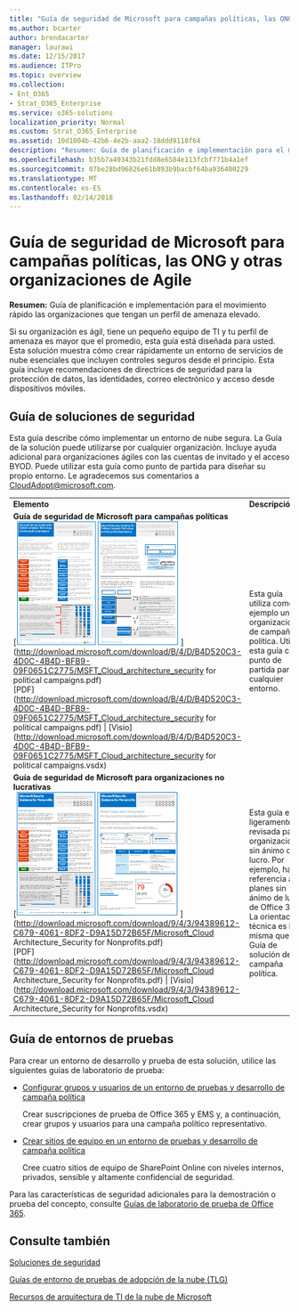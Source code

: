 ```yaml
---
title: "Guía de seguridad de Microsoft para campañas políticas, las ONG y otras organizaciones de Agile"
ms.author: bcarter
author: brendacarter
manager: laurawi
ms.date: 12/15/2017
ms.audience: ITPro
ms.topic: overview
ms.collection:
- Ent_O365
- Strat_O365_Enterprise
ms.service: o365-solutions
localization_priority: Normal
ms.custom: Strat_O365_Enterprise
ms.assetid: 10d1004b-42b6-4e2b-aaa2-18ddd9118f64
description: "Resumen: Guía de planificación e implementación para el movimiento rápido las organizaciones que tengan un perfil de amenaza elevado."
ms.openlocfilehash: b35b7a49343b21fdd8e6584e113fcbf771b4a1ef
ms.sourcegitcommit: 07be28bd96826e61b893b9bacbf64ba936400229
ms.translationtype: MT
ms.contentlocale: es-ES
ms.lasthandoff: 02/14/2018
---
```

# <a name="microsoft-security-guidance-for-political-campaigns-nonprofits-and-other-agile-organizations"></a>Guía de seguridad de Microsoft para campañas políticas, las ONG y otras organizaciones de Agile

 **Resumen:** Guía de planificación e implementación para el movimiento rápido las organizaciones que tengan un perfil de amenaza elevado.
  
Si su organización es ágil, tiene un pequeño equipo de TI y tu perfil de amenaza es mayor que el promedio, esta guía está diseñada para usted. Esta solución muestra cómo crear rápidamente un entorno de servicios de nube esenciales que incluyen controles seguros desde el principio. Esta guía incluye recomendaciones de directrices de seguridad para la protección de datos, las identidades, correo electrónico y acceso desde dispositivos móviles.
  
## <a name="security-solution-guidance"></a>Guía de soluciones de seguridad

Esta guía describe cómo implementar un entorno de nube segura. La Guía de la solución puede utilizarse por cualquier organización. Incluye ayuda adicional para organizaciones ágiles con las cuentas de invitado y el acceso BYOD. Puede utilizar esta guía como punto de partida para diseñar su propio entorno. Le agradecemos sus comentarios a [CloudAdopt@microsoft.com](mailto:CloudAdopt@microsoft.com). 
  
|||
|:-----|:-----|
|**Elemento** <br/> |**Descripción** <br/> |
|**Guía de seguridad de Microsoft para campañas políticas** <br/> [![Clavo de póster mini conjunto del pulgar.](images/d370ce28-ca40-4930-9a2c-907312aa06c8.png)          ](http://download.microsoft.com/download/B/4/D/B4D520C3-4D0C-4B4D-BFB9-09F0651C2775/MSFT_Cloud_architecture_security for political campaigns.pdf) <br/> [PDF](http://download.microsoft.com/download/B/4/D/B4D520C3-4D0C-4B4D-BFB9-09F0651C2775/MSFT_Cloud_architecture_security for political campaigns.pdf) \| [Visio](http://download.microsoft.com/download/B/4/D/B4D520C3-4D0C-4B4D-BFB9-09F0651C2775/MSFT_Cloud_architecture_security for political campaigns.vsdx)   <br/> |Esta guía utiliza como ejemplo una organización de campaña política. Utilice esta guía como punto de partida para cualquier entorno.  <br/> |
|**Guía de seguridad de Microsoft para organizaciones no lucrativas** <br/> [![Imagen de miniaturas para archivo descargable](images/e4784889-1c69-4067-9a8f-31d31d1eceea.png)          ](http://download.microsoft.com/download/9/4/3/94389612-C679-4061-8DF2-D9A15D72B65F/Microsoft_Cloud Architecture_Security for Nonprofits.pdf) <br/> [PDF](http://download.microsoft.com/download/9/4/3/94389612-C679-4061-8DF2-D9A15D72B65F/Microsoft_Cloud Architecture_Security for Nonprofits.pdf) \| [Visio](http://download.microsoft.com/download/9/4/3/94389612-C679-4061-8DF2-D9A15D72B65F/Microsoft_Cloud Architecture_Security for Nonprofits.vsdx)   <br/> |Esta guía es ligeramente revisada para organizaciones sin ánimo de lucro. Por ejemplo, hace referencia a planes sin ánimo de lucro de Office 365. La orientación técnica es la misma que la Guía de solución de campaña política.  <br/> |
   
## <a name="test-lab-guides"></a>Guía de entornos de pruebas

Para crear un entorno de desarrollo y prueba de esta solución, utilice las siguientes guías de laboratorio de prueba: 
  
- [Configurar grupos y usuarios de un entorno de pruebas y desarrollo de campaña política](configure-groups-and-users-for-a-political-campaign-dev-test-environment.md)
    
     Crear suscripciones de prueba de Office 365 y EMS y, a continuación, crear grupos y usuarios para una campaña político representativo.
    
- [Crear sitios de equipo en un entorno de pruebas y desarrollo de campaña política](create-team-sites-in-a-political-campaign-dev-test-environment.md)
    
    Cree cuatro sitios de equipo de SharePoint Online con niveles internos, privados, sensible y altamente confidencial de seguridad.
    
Para las características de seguridad adicionales para la demostración o prueba del concepto, consulte [Guías de laboratorio de prueba de Office 365](http://aka.ms/o365tlgs).
  
## <a name="see-also"></a>Consulte también

[Soluciones de seguridad](security-solutions.md)
  
[Guías de entorno de pruebas de adopción de la nube (TLG)](cloud-adoption-test-lab-guides-tlgs.md)
  
[Recursos de arquitectura de TI de la nube de Microsoft](microsoft-cloud-it-architecture-resources.md)



